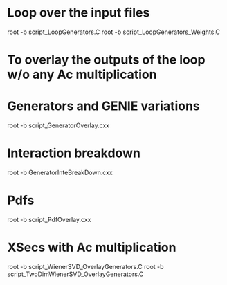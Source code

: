 # Loop over the input files
root -b script_LoopGenerators.C
root -b script_LoopGenerators_Weights.C

# To overlay the outputs of the loop w/o any Ac multiplication
# Generators and GENIE variations
root -b script_GeneratorOverlay.cxx

# Interaction breakdown
root -b GeneratorInteBreakDown.cxx

# Pdfs
root -b script_PdfOverlay.cxx

# XSecs with Ac multiplication
root -b script_WienerSVD_OverlayGenerators.C
root -b script_TwoDimWienerSVD_OverlayGenerators.C
